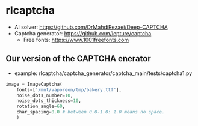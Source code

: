 # rlcaptcha

- AI solver: https://github.com/DrMahdiRezaei/Deep-CAPTCHA
- Captcha generator: https://github.com/lepture/captcha
    - Free fonts: https://www.1001freefonts.com


## Our version of the CAPTCHA enerator

- example: rlcaptcha/captcha_generator/captcha_main/tests/captcha1.py
``` python
image = ImageCaptcha(
    fonts=['/mnt/vaporeon/tmp/bakery.ttf'], 
    noise_dots_number=10, 
    noise_dots_thickness=10,
    rotation_angle=60,
    char_spacing=0.0 # between 0.0-1.0: 1.0 means no space.
    )
```

